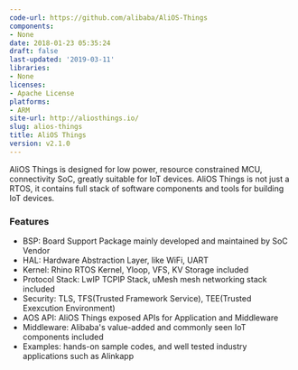 ```yaml
---
code-url: https://github.com/alibaba/AliOS-Things
components:
- None
date: 2018-01-23 05:35:24
draft: false
last-updated: '2019-03-11'
libraries:
- None
licenses:
- Apache License
platforms:
- ARM
site-url: http://aliosthings.io/
slug: alios-things
title: AliOS Things
version: v2.1.0
---
```

AliOS Things is designed for low power, resource constrained MCU, connectivity SoC, greatly suitable for IoT devices. AliOS Things is not just a RTOS, it contains full stack of software components and tools for building IoT devices.

<!--more-->

### Features
- BSP: Board Support Package mainly developed and maintained by SoC Vendor
- HAL: Hardware Abstraction Layer, like WiFi, UART
- Kernel: Rhino RTOS Kernel, Yloop, VFS, KV Storage included
- Protocol Stack: LwIP TCPIP Stack, uMesh mesh networking stack included
- Security: TLS, TFS(Trusted Framework Service), TEE(Trusted Exexcution Environment)
- AOS API: AliOS Things exposed APIs for Application and Middleware
- Middleware: Alibaba's value-added and commonly seen IoT components included
- Examples: hands-on sample codes, and well tested industry applications such as Alinkapp


